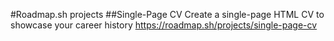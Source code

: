 #Roadmap.sh projects
##Single-Page CV
Create a single-page HTML CV to showcase your career history
https://roadmap.sh/projects/single-page-cv
